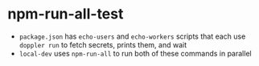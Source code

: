 # npm-run-all-test

- `package.json` has `echo-users` and `echo-workers` scripts that each use `doppler run` to fetch secrets, prints them, and wait
- `local-dev` uses `npm-run-all` to run both of these commands in parallel
